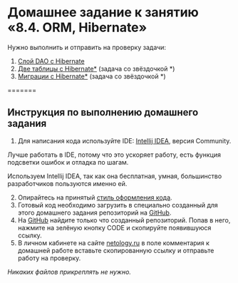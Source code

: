 # Домашнее задание к занятию «8.4. ORM, Hibernate»

Нужно выполнить и отправить на проверку задачи:

1. [Слой DAO c Hibernate](https://github.com/netology-code/jd-homeworks/blob/master/hibernate/task1/README.md)
1. [Две таблицы с Hibernate*](https://github.com/netology-code/jd-homeworks/blob/master/hibernate/task2/README.md) (задача со звёздочкой *)
1. [Миграции c Hibernate*](https://github.com/netology-code/jd-homeworks/blob/master/hibernate/task3/README.md) (задача со звёздочкой *)

=======
## Инструкция по выполнению домашнего задания

1. Для написания кода используйте IDE: [Intellij IDEA](https://www.jetbrains.com/idea/download/), версия Community.

 Лучше работать в IDE, потому что это ускоряет работу, есть функция подсветки ошибок и отладка по шагам.
 
 Используем Intellij IDEA, так как она бесплатная, умная, большинство разработчиков пользуются именно ей.

2. Опирайтесь на принятый [стиль оформления кода](https://github.com/netology-code/codestyle/blob/master/java/README.md).
3. Готовый код необходимо загрузить в специально созданный для этого домашнего задания репозиторий на [GitHub](https://github.com/).
4. На [GitHub](https://github.com/) найдите только что созданный репозиторий. Попав в него, нажмите на зелёную кнопку CODE и скопируйте появившуюся ссылку.
5. В личном кабинете на сайте [netology.ru](https://netology.ru/) в поле комментария к домашней работе вставьте скопированную ссылку и отправьте работу на проверку.

*Никаких файлов прикреплять не нужно.*
